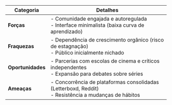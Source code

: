 | Categoria         | Detalhes                                                                                               |
| ----------------- | ------------------------------------------------------------------------------------------------------ |
| **Forças**        | - Comunidade engajada e autoregulada<br>- Interface minimalista (baixa curva de aprendizado)           |
| **Fraquezas**     | - Dependência de crescimento orgânico (risco de estagnação)<br>- Público inicialmente nichado          |
| **Oportunidades** | - Parcerias com escolas de cinema e críticos independentes<br>- Expansão para debates sobre séries     |
| **Ameaças**       | - Concorrência de plataformas consolidadas (Letterboxd, Reddit)<br>- Resistência a mudanças de hábitos |